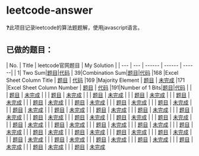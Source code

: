 # leetcode-answer
❓此项目记录leetcode的算法题题解，使用javascript语言。

## 已做的题目：
| No. | Title | leetcode官网题目 | My Solution |
| --- | --- | ------ | ------ | ------|
| 1| Two Sum|[题目](https://leetcode.com/problems/two-sum/description/)|[代码](https://github.com/thomaszhou63/leetcode-answer/blob/master/No1-Two_Sum.js)
| 39|Combination Sum|[题目](https://leetcode.com/problems/combination-sum/description/)|[代码](https://github.com/thomaszhou63/leetcode-answer/blob/master/No39-Combination_Sum.js)
|168	|Excel Sheet Column Title	|	[题目](https://leetcode.com/problems/excel-sheet-column-title/description/)		|	[代码](https://github.com/thomaszhou63/leetcode-answer/blob/master/No168.js)
|169	|Majority Element	|	[题目](https://leetcode.com/problems/majority-element/description/)		|	[未完成](https://github.com/thomaszhou63/leetcode-answer/blob/master/No169-Majority_Element.js)
|171	|Excel Sheet Column Number	|	[题目](https://leetcode.com/problems/excel-sheet-column-number/description/)		|	[代码](https://github.com/thomaszhou63/leetcode-answer/blob/master/No171.js)
|191|Number of 1 Bits|[题目](https://leetcode.com/problems/number-of-1-bits/description/)|[代码](https://github.com/thomaszhou63/leetcode-answer/blob/master/No191-Number_of_1Bits.js)
|	|	|	[题目]()		|	[未完成](https://github.com/thomaszhou63/leetcode-answer/blob/master/)
|	|	|	[题目]()		|	[未完成](https://github.com/thomaszhou63/leetcode-answer/blob/master/)
|	|	|	[题目]()		|	[未完成](https://github.com/thomaszhou63/leetcode-answer/blob/master/)
|	|	|	[题目]()		|	[未完成](https://github.com/thomaszhou63/leetcode-answer/blob/master/)
|	|	|	[题目]()		|	[未完成](https://github.com/thomaszhou63/leetcode-answer/blob/master/)
|	|	|	[题目]()		|	[未完成](https://github.com/thomaszhou63/leetcode-answer/blob/master/)
|	|	|	[题目]()		|	[未完成](https://github.com/thomaszhou63/leetcode-answer/blob/master/)
|	|	|	[题目]()		|	[未完成](https://github.com/thomaszhou63/leetcode-answer/blob/master/)
|	|	|	[题目]()		|	[未完成](https://github.com/thomaszhou63/leetcode-answer/blob/master/)
|	|	|	[题目]()		|	[未完成](https://github.com/thomaszhou63/leetcode-answer/blob/master/)
|	|	|	[题目]()		|	[未完成](https://github.com/thomaszhou63/leetcode-answer/blob/master/)
|	|	|	[题目]()		|	[未完成](https://github.com/thomaszhou63/leetcode-answer/blob/master/)
|	|	|	[题目]()		|	[未完成](https://github.com/thomaszhou63/leetcode-answer/blob/master/)
|	|	|	[题目]()		|	[未完成](https://github.com/thomaszhou63/leetcode-answer/blob/master/)
|	|	|	[题目]()		|	[未完成](https://github.com/thomaszhou63/leetcode-answer/blob/master/)
|	|	|	[题目]()		|	[未完成](https://github.com/thomaszhou63/leetcode-answer/blob/master/)
|	|	|	[题目]()		|	[未完成](https://github.com/thomaszhou63/leetcode-answer/blob/master/)
|	|	|	[题目]()		|	[未完成](https://github.com/thomaszhou63/leetcode-answer/blob/master/)
|	|	|	[题目]()		|	[未完成](https://github.com/thomaszhou63/leetcode-answer/blob/master/)
|	|	|	[题目]()		|	[未完成](https://github.com/thomaszhou63/leetcode-answer/blob/master/)
|	|	|	[题目]()		|	[未完成](https://github.com/thomaszhou63/leetcode-answer/blob/master/)
|	|	|	[题目]()		|	[未完成](https://github.com/thomaszhou63/leetcode-answer/blob/master/)
|	|	|	[题目]()		|	[未完成](https://github.com/thomaszhou63/leetcode-answer/blob/master/)
|	|	|	[题目]()		|	[未完成](https://github.com/thomaszhou63/leetcode-answer/blob/master/)
|	|	|	[题目]()		|	[未完成](https://github.com/thomaszhou63/leetcode-answer/blob/master/)
|	|	|	[题目]()		|	[未完成](https://github.com/thomaszhou63/leetcode-answer/blob/master/)
|	|	|	[题目]()		|	[未完成](https://github.com/thomaszhou63/leetcode-answer/blob/master/)
|	|	|	[题目]()		|	[未完成](https://github.com/thomaszhou63/leetcode-answer/blob/master/)
|	|	|	[题目]()		|	[未完成](https://github.com/thomaszhou63/leetcode-answer/blob/master/)
|	|	|	[题目]()		|	[未完成](https://github.com/thomaszhou63/leetcode-answer/blob/master/)
|	|	|	[题目]()		|	[未完成](https://github.com/thomaszhou63/leetcode-answer/blob/master/)
|	|	|	[题目]()		|	[未完成](https://github.com/thomaszhou63/leetcode-answer/blob/master/)
|	|	|	[题目]()		|	[未完成](https://github.com/thomaszhou63/leetcode-answer/blob/master/)
|	|	|	[题目]()		|	[未完成](https://github.com/thomaszhou63/leetcode-answer/blob/master/)




